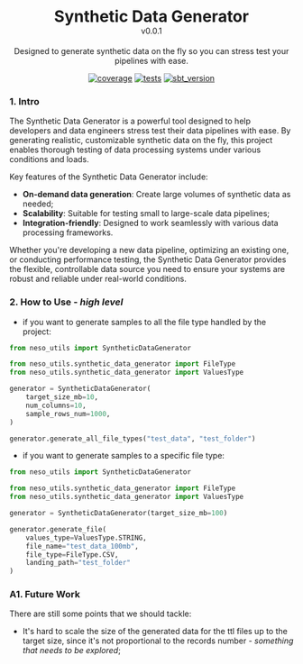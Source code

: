 <!-- <p align='center'>
    <img src='./.docs/cctv.png' width='20%' height='20%'>
</p> -->

<h1 align='center'>
    <strong> Synthetic Data Generator </strong>
    <br>
    <small style="font-size: 0.5em; font-weight: normal;">v0.0.1</small>
</h1>

<p align='center'>
    Designed to generate synthetic data on the fly so you can stress test your pipelines with ease.
</p>

<div align="center">

  <a href="code coverage">![coverage](https://img.shields.io/badge/coverage-100%25-brightgreen)</a>
  <a href="tests">![tests](https://img.shields.io/badge/tests-35%20passed%2C%200%20failed-brightgreen)</a>
  <a href="python version">![sbt_version](https://img.shields.io/badge/python-3.10-blue?logo=python&logoColor=white)</a>

</div>

### **1. Intro**

The Synthetic Data Generator is a powerful tool designed to help developers and data engineers stress test their data pipelines with ease. By generating realistic, customizable synthetic data on the fly, this project enables thorough testing of data processing systems under various conditions and loads.

Key features of the Synthetic Data Generator include:

- **On-demand data generation**: Create large volumes of synthetic data as needed;
- **Scalability**: Suitable for testing small to large-scale data pipelines;
- **Integration-friendly**: Designed to work seamlessly with various data processing frameworks.

Whether you're developing a new data pipeline, optimizing an existing one, or conducting performance testing, the Synthetic Data Generator provides the flexible, controllable data source you need to ensure your systems are robust and reliable under real-world conditions.

### **2. How to Use - _high level_**

- if you want to generate samples to all the file type handled by the project:
````python
from neso_utils import SyntheticDataGenerator

from neso_utils.synthetic_data_generator import FileType
from neso_utils.synthetic_data_generator import ValuesType

generator = SyntheticDataGenerator(
    target_size_mb=10,
    num_columns=10,
    sample_rows_num=1000,
)

generator.generate_all_file_types("test_data", "test_folder")
````

- if you want to generate samples to a specific file type:

````python
from neso_utils import SyntheticDataGenerator

from neso_utils.synthetic_data_generator import FileType
from neso_utils.synthetic_data_generator import ValuesType

generator = SyntheticDataGenerator(target_size_mb=100)

generator.generate_file(
    values_type=ValuesType.STRING,
    file_name="test_data_100mb",
    file_type=FileType.CSV,
    landing_path="test_folder"
)
````

### **A1. Future Work**

There are still some points that we should tackle:

- It's hard to scale the size of the generated data for the ttl files up to the target size, since it's not proportional to the records number - *something that needs to be explored*;
